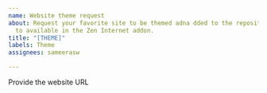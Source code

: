 ```yaml
---
name: Website theme request
about: Request your favorite site to be themed adna dded to the repository to be able
  to available in the Zen Internet addon.
title: "[THEME]"
labels: Theme
assignees: sameerasw

---
```


Provide the website URL
